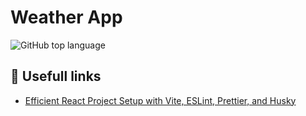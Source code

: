 # Weather App

![GitHub top language](https://img.shields.io/github/languages/top/theobroma/weather-app-fsd)

## :link: Usefull links

-   [Efficient React Project Setup with Vite, ESLint, Prettier, and Husky](https://medium.com/@noe.abarai20/efficient-react-project-setup-with-vite-eslint-prettier-and-husky-22b683a01b53)
